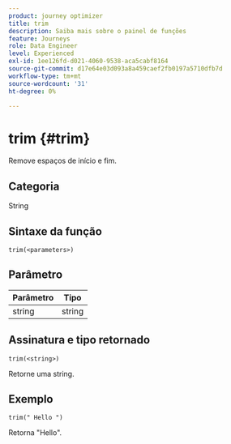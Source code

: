 ```yaml
---
product: journey optimizer
title: trim
description: Saiba mais sobre o painel de funções
feature: Journeys
role: Data Engineer
level: Experienced
exl-id: 1ee126fd-d021-4060-9538-aca5cabf8164
source-git-commit: d17e64e03d093a8a459caef2fb0197a5710dfb7d
workflow-type: tm+mt
source-wordcount: '31'
ht-degree: 0%

---
```


# trim {#trim}

Remove espaços de início e fim.

## Categoria

String

## Sintaxe da função

`trim(<parameters>)`

## Parâmetro

| Parâmetro | Tipo |
|-----------|------------------|
| string | string |

## Assinatura e tipo retornado

`trim(<string>)`

Retorne uma string.

## Exemplo

`trim(" Hello ")`

Retorna &quot;Hello&quot;.
